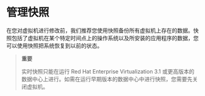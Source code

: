 # 管理快照

在您对虚拟机进行修改前，我们推荐您使用快照备份所有虚拟机上存在的数据。快照包括了虚拟机在某个特定时间点上的操作系统以及所安装的应用程序的数据，您可以使用快照把系统恢复到以前的状态。

> **重要**
>
> 实时快照只能在运行 Red Hat Enterprise Virtualization 3.1 或更高版本的数据中心上进行。如需在运行早期版本的数据中心中进行快照，您需要先关闭虚拟机。
